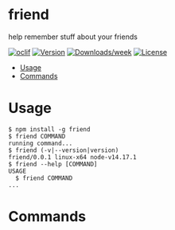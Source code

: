 friend
======

help remember stuff about your friends

[![oclif](https://img.shields.io/badge/cli-oclif-brightgreen.svg)](https://oclif.io)
[![Version](https://img.shields.io/npm/v/friend.svg)](https://npmjs.org/package/friend)
[![Downloads/week](https://img.shields.io/npm/dw/friend.svg)](https://npmjs.org/package/friend)
[![License](https://img.shields.io/npm/l/friend.svg)](https://github.com/mtintes/friend/blob/master/package.json)

<!-- toc -->
* [Usage](#usage)
* [Commands](#commands)
<!-- tocstop -->
# Usage
<!-- usage -->
```sh-session
$ npm install -g friend
$ friend COMMAND
running command...
$ friend (-v|--version|version)
friend/0.0.1 linux-x64 node-v14.17.1
$ friend --help [COMMAND]
USAGE
  $ friend COMMAND
...
```
<!-- usagestop -->
# Commands
<!-- commands -->

<!-- commandsstop -->
